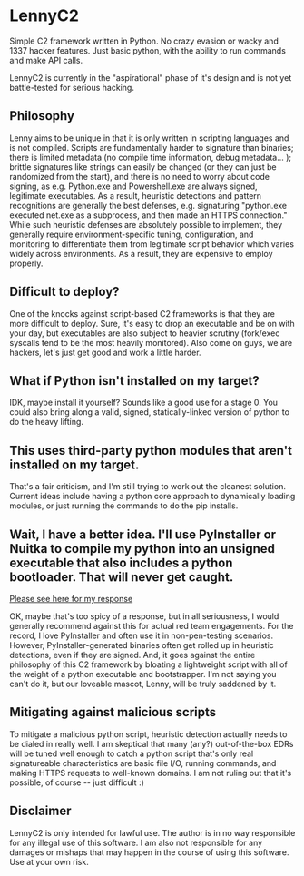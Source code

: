 # LennyC2
Simple C2 framework written in Python. No crazy evasion or wacky and 1337 hacker features. Just basic python, with the ability to run commands and make API calls.

LennyC2 is currently in the "aspirational" phase of it's design and is not yet battle-tested for serious hacking.

## Philosophy
Lenny aims to be unique in that it is only written in scripting languages and is not compiled. Scripts are fundamentally harder to signature than binaries; there is limited metadata (no compile time information, debug metadata... ); brittle signatures like strings can easily be changed (or they can just be randomized from the start), and there is no need to worry about code signing, as e.g. Python.exe and Powershell.exe are always signed, legitimate executables. As a result, heuristic detections and pattern recognitions are generally the best defenses, e.g. signaturing "python.exe executed net.exe as a subprocess, and then made an HTTPS connection." While such heuristic defenses are absolutely possible to implement, they generally require environment-specific tuning, configuration, and monitoring to differentiate them from legitimate script behavior which varies widely across environments. As a result, they are expensive to employ properly. 

## Difficult to deploy?
One of the knocks against script-based C2 frameworks is that they are more difficult to deploy. Sure, it's easy to drop an executable and be on with your day, but executables are also subject to heavier scrutiny (fork/exec syscalls tend to be the most heavily monitored). Also come on guys, we are hackers, let's just get good and work a little harder.

## What if Python isn't installed on my target?
IDK, maybe install it yourself? Sounds like a good use for a stage 0. You could also bring along a valid, signed, statically-linked version of python to do the heavy lifting.

## This uses third-party python modules that aren't installed on my target.
That's a fair criticism, and I'm still trying to work out the cleanest solution. Current ideas include having a python core approach to dynamically loading modules, or just running the commands to do the pip installs.

## Wait, I have a better idea. I'll use PyInstaller or Nuitka to compile my python into an unsigned executable that also includes a python bootloader. That will never get caught.
[Please see here for my response](https://www.youtube.com/watch?v=5hfYJsQAhl0)

OK, maybe that's too spicy of a response, but in all seriousness, I would generally recommend against this for actual red team engagements. For the record, I love PyInstaller and often use it in non-pen-testing scenarios. However, PyInstaller-generated binaries often get rolled up in heuristic detections, even if they are signed. And, it goes against the entire philosophy of this C2 framework by bloating a lightweight script with all of the weight of a python executable and bootstrapper. I'm not saying you can't do it, but our loveable mascot, Lenny, will be truly saddened by it.

## Mitigating against malicious scripts
To mitigate a malicious python script, heuristic detection actually needs to be dialed in really well. I am skeptical that many (any?) out-of-the-box EDRs will be tuned well enough to catch a python script that's only real signatureable characteristics are basic file I/O, running commands, and making HTTPS requests to well-known domains. I am not ruling out that it's possible, of course -- just difficult :)

## Disclaimer
LennyC2 is only intended for lawful use. The author is in no way responsible for any illegal use of this software. I am also not responsible for any damages or mishaps that may happen in the course of using this software. Use at your own risk.

